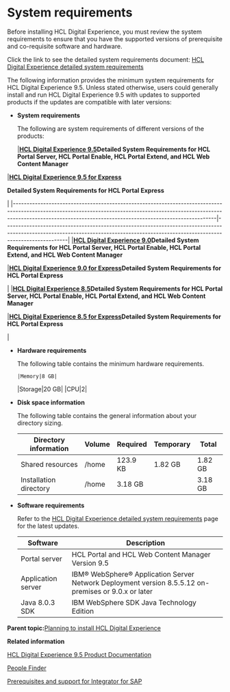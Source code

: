 # System requirements 

Before installing HCL Digital Experience, you must review the system requirements to ensure that you have the supported versions of prerequisite and co-requisite software and hardware.

Click the link to see the detailed system requirements document: [HCL Digital Experience detailed system requirements](https://support.hcltechsw.com/csm?id=kb_article&sysparm_article=KB0013514)

The following information provides the minimum system requirements for HCL Digital Experience 9.5. Unless stated otherwise, users could generally install and run HCL Digital Experience 9.5 with updates to supported products if the updates are compatible with later versions:

-   **System requirements**

    The following are system requirements of different versions of the products:

    |[**HCL Digital Experience 9.5**](https://support.hcltechsw.com/csm?id=kb_article&sysparm_article=KB0090156)**Detailed System Requirements for HCL Portal Server, HCL Portal Enable, HCL Portal Extend, and HCL Web Content Manager**

|[**HCL Digital Experience 9.5 for Express**](https://support.hcltechsw.com/csm?id=kb_article&sysparm_article=KB0089062)

 **Detailed System Requirements for HCL Portal Express**

|
    |--------------------------------------------------------------------------------------------------------------------------------------------------------------------------------------------------------------------------------------|-----------------------------------------------------------------------------------------------------------------------------------------------------------------------------------|
    |[**HCL Digital Experience 9.0**](https://support.hcltechsw.com/csm?id=kb_article&sysparm_article=KB0090264)**Detailed System Requirements for HCL Portal Server, HCL Portal Enable, HCL Portal Extend, and HCL Web Content Manager**

|[**HCL Digital Experience 9.0 for Express**](https://support.hcltechsw.com/csm?id=kb_article&sysparm_article=KB0089983)**Detailed System Requirements for HCL Portal Express**

|
    |[**HCL Digital Experience 8.5**](https://support.hcltechsw.com/csm?id=kb_article&sysparm_article=KB0089871)**Detailed System Requirements for HCL Portal Server, HCL Portal Enable, HCL Portal Extend, and HCL Web Content Manager**

|[**HCL Digital Experience 8.5 for Express**](https://support.hcltechsw.com/csm?id=kb_article&sysparm_article=KB0090052)**Detailed System Requirements for HCL Portal Express**

|


-   **Hardware requirements**

    The following table contains the minimum hardware requirements.

        |Memory|8 GB|
    |Storage|20 GB|
    |CPU|2|

-   **Disk space information**

    The following table contains the general information about your directory sizing.

    |Directory information|Volume|Required|Temporary|Total|
    |---------------------|------|--------|---------|-----|
    |Shared resources|/home|123.9 KB|1.82 GB|1.82 GB|
    |Installation directory|/home|3.18 GB| |3.18 GB|

-   **Software requirements**

    Refer to the [HCL Digital Experience detailed system requirements](https://support.hcltechsw.com/csm?id=kb_article&sysparm_article=KB0013514) page for the latest updates.

    |Software|Description|
    |--------|-----------|
    |Portal server|HCL Portal and HCL Web Content Manager Version 9.5|
    |Application server|IBM® WebSphere® Application Server Network Deployment version 8.5.5.12 on-premises or 9.0.x or later|
    |Java 8.0.3 SDK|IBM WebSphere SDK Java Technology Edition|


**Parent topic:**[Planning to install HCL Digital Experience](../plan/plan_installation.md)

**Related information**  


[HCL Digital Experience 9.5 Product Documentation](../welcome/wp95_welcome.md)

[People Finder ](../collab/i_coll_r_porcc_pfnd.md)

[Prerequisites and support for Integrator for SAP ](../admin-system/sap_int_prereq_supp.md)

